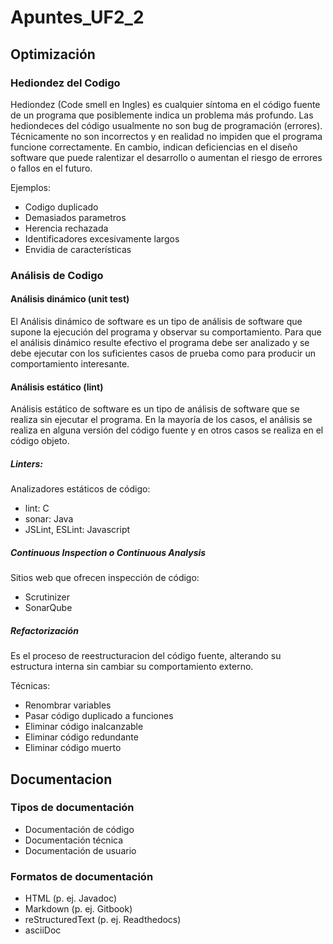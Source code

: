 # Apuntes_UF2_2

## Optimización

### Hediondez del Codigo

Hediondez (Code smell en Ingles) es cualquier síntoma en el código fuente de un programa que posiblemente indica un problema más profundo. Las hediondeces del código usualmente no son bug de programación (errores). Técnicamente no son incorrectos y en realidad no impiden que el programa funcione correctamente. En cambio, indican deficiencias en el diseño software que puede ralentizar el desarrollo o aumentan el riesgo de errores o fallos en el futuro. 

Ejemplos:
- Codigo duplicado
- Demasiados parametros
- Herencia rechazada
- Identificadores excesivamente largos    
- Envidia de características

### Análisis de Codigo

#### Análisis dinámico (unit test) 
El Análisis dinámico de software es un tipo de análisis de software que supone la ejecución del programa y observar su comportamiento. Para que el análisis dinámico resulte efectivo el programa debe ser analizado y se debe ejecutar con los suficientes casos de prueba como para producir un comportamiento interesante.

#### Análisis estático (lint)

Análisis estático de software es un tipo de análisis de software que se realiza sin ejecutar el programa.​ En la mayoría de los casos, el análisis se realiza en alguna versión del código fuente y en otros casos se realiza en el código objeto.

##### Linters:

Analizadores estáticos de código:
- lint: C
- sonar: Java
- JSLint, ESLint: Javascript

##### Continuous Inspection o Continuous Analysis

Sitios web que ofrecen inspección de código:
- Scrutinizer
- SonarQube

##### Refactorización

Es el proceso de reestructuracion del código fuente, alterando su estructura interna sin cambiar su comportamiento externo.
    
Técnicas:
- Renombrar variables 
- Pasar código duplicado a funciones 
- Eliminar código inalcanzable 
- Eliminar código redundante 
- Eliminar código muerto

## Documentacion


### Tipos de documentación

- Documentación de código
- Documentación técnica
- Documentación de usuario

### Formatos de documentación

- HTML (p. ej. Javadoc)
- Markdown (p. ej. Gitbook)
- reStructuredText (p. ej. Readthedocs)
- asciiDoc


